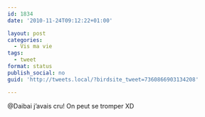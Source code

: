 ```yaml
---
id: 1834
date: '2010-11-24T09:12:22+01:00'

layout: post
categories:
  - Vis ma vie
tags:
  - tweet
format: status
publish_social: no
guid: 'http://tweets.local/?birdsite_tweet=7360866903134208'

---
```


@Daibai j’avais cru! On peut se tromper XD